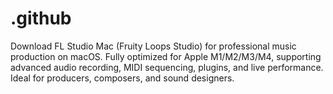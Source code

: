 # .github
Download FL Studio Mac (Fruity Loops Studio) for professional music production on macOS. Fully optimized for Apple M1/M2/M3/M4, supporting advanced audio recording, MIDI sequencing, plugins, and live performance. Ideal for producers, composers, and sound designers.
